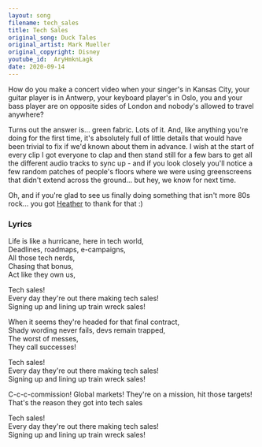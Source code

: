 ```yaml
---
layout: song
filename: tech_sales
title: Tech Sales
original_song: Duck Tales
original_artist: Mark Mueller
original_copyright: Disney
youtube_id:  AryHmknLagk
date: 2020-09-14
---
```


How do you make a concert video when your singer's in Kansas City, your guitar player is in Antwerp, your keyboard player's in Oslo, you and your bass player are on opposite sides of London and nobody's allowed to travel anywhere?

Turns out the answer is... green fabric. Lots of it. And, like anything you're doing for the first time, it's absolutely full of little details that would have been trivial to fix if we'd known about them in advance. I wish at the start of every clip I got everyone to clap and then stand still for a few bars to get all the different audio tracks to sync up - and if you look closely you'll notice a few random patches of people's floors where we were using greenscreens that didn't extend across the ground... but hey, we know for next time. 

Oh, and if you're glad to see us finally doing something that isn't more 80s rock... you got [Heather](https://twitter.com/quorralyne) to thank for that :)  

### Lyrics  

Life is like a hurricane, here in tech world,  
Deadlines, roadmaps, e-campaigns,  
All those tech nerds,  
Chasing that bonus,  
Act like they own us,

Tech sales!  
Every day they're out there making tech sales!  
Signing up and lining up train wreck sales!  

When it seems they're headed for that final contract,  
Shady wording never fails, devs remain trapped,  
The worst of messes,  
They call successes!  

Tech sales!  
Every day they're out there making tech sales!  
Signing up and lining up train wreck sales!  

C-c-c-commission! Global markets!
They're on a mission, hit those targets!
That's the reason they got into tech sales

Tech sales!  
Every day they're out there making tech sales!  
Signing up and lining up train wreck sales!  
